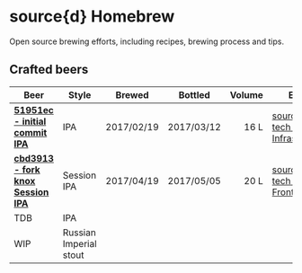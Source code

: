 # source{d} Homebrew

Open source brewing efforts, including recipes, brewing process and tips.

## Crafted beers

| Beer          | Style | Brewed     | Bottled      | Volume | Event |
|---------------|-------|------------|--------------|-------:|-------|
| [__51951ec - initial commit IPA__](https://github.com/src-d/homebrew/blob/master/recipes/initial-commit-ipa.md) | IPA |  2017/02/19 | 2017/03/12   | 16 L| [source{d} tech talks - Infrastructure](http://talks.sourced.tech/infra-2017) |
| [__cbd3913 - fork knox Session IPA__](https://github.com/src-d/homebrew/blob/master/recipes/fork-knox-session-ipa.md)    | Session IPA |  2017/04/19 | 2017/05/05   | 20 L | [source{d} tech talks - Frontend ]()|
| TDB | IPA | | | | |
| WIP | Russian Imperial stout | | | | | |
